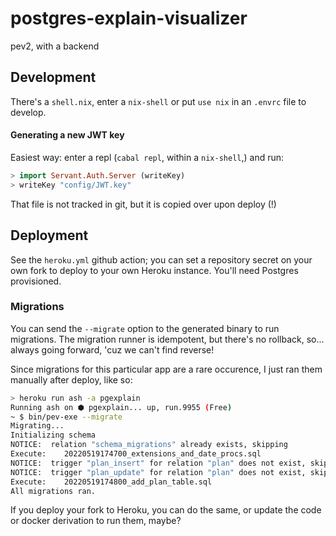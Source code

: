 # postgres-explain-visualizer

pev2, with a backend

## Development

There's a `shell.nix`, enter a `nix-shell` or put `use nix` in an `.envrc` file to develop.

#### Generating a new JWT key

Easiest way: enter a repl (`cabal repl`, within a `nix-shell`,) and run:

``` haskell
> import Servant.Auth.Server (writeKey)
> writeKey "config/JWT.key"
```

That file is not tracked in git, but it is copied over upon deploy (!)

## Deployment

See the `heroku.yml` github action; you can set a repository secret on your own fork to deploy to your own Heroku instance. You'll need Postgres provisioned.

### Migrations

You can send the `--migrate` option to the generated binary to run migrations. The migration runner is idempotent, but there's no rollback, so... always going forward, 'cuz we can't find reverse!

Since migrations for this particular app are a rare occurence, I just ran them manually after deploy, like so:

``` sh
> heroku run ash -a pgexplain
Running ash on ⬢ pgexplain... up, run.9955 (Free)
~ $ bin/pev-exe --migrate
Migrating...
Initializing schema
NOTICE:  relation "schema_migrations" already exists, skipping
Execute:	20220519174700_extensions_and_date_procs.sql
NOTICE:  trigger "plan_insert" for relation "plan" does not exist, skipping
NOTICE:  trigger "plan_update" for relation "plan" does not exist, skipping
Execute:	20220519174800_add_plan_table.sql
All migrations ran.
```

If you deploy your fork to Heroku, you can do the same, or update the code or docker derivation to run them, maybe?

